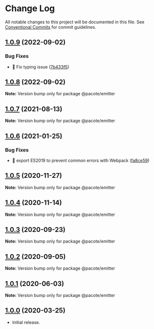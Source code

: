 # Change Log

All notable changes to this project will be documented in this file.
See [Conventional Commits](https://conventionalcommits.org) for commit guidelines.

## [1.0.9](https://github.com/PacoteJS/pacote/compare/@pacote/emitter@1.0.8...@pacote/emitter@1.0.9) (2022-09-02)


### Bug Fixes

* 🐛 Fix typing issue ([7b433f5](https://github.com/PacoteJS/pacote/commit/7b433f5a50bc9462f13db945e7a458af76eeadd2))





## [1.0.8](https://github.com/PacoteJS/pacote/compare/@pacote/emitter@1.0.7...@pacote/emitter@1.0.8) (2022-09-02)

**Note:** Version bump only for package @pacote/emitter





## [1.0.7](https://github.com/PacoteJS/pacote/compare/@pacote/emitter@1.0.6...@pacote/emitter@1.0.7) (2021-08-13)

**Note:** Version bump only for package @pacote/emitter





## [1.0.6](https://github.com/PacoteJS/pacote/compare/@pacote/emitter@1.0.5...@pacote/emitter@1.0.6) (2021-01-25)

### Bug Fixes

- 🐛 export ES2019 to prevent common errors with Webpack ([fa8ce59](https://github.com/PacoteJS/pacote/commit/fa8ce59f925e1c888f9727291612490b30dd5842))

## [1.0.5](https://github.com/PacoteJS/pacote/compare/@pacote/emitter@1.0.4...@pacote/emitter@1.0.5) (2020-11-27)

**Note:** Version bump only for package @pacote/emitter

## [1.0.4](https://github.com/PacoteJS/pacote/compare/@pacote/emitter@1.0.3...@pacote/emitter@1.0.4) (2020-11-14)

**Note:** Version bump only for package @pacote/emitter

## [1.0.3](https://github.com/PacoteJS/pacote/compare/@pacote/emitter@1.0.2...@pacote/emitter@1.0.3) (2020-09-23)

**Note:** Version bump only for package @pacote/emitter

## [1.0.2](https://github.com/PacoteJS/pacote/compare/@pacote/emitter@1.0.1...@pacote/emitter@1.0.2) (2020-09-05)

**Note:** Version bump only for package @pacote/emitter

## [1.0.1](https://github.com/PacoteJS/pacote/compare/@pacote/emitter@1.0.0...@pacote/emitter@1.0.1) (2020-06-03)

**Note:** Version bump only for package @pacote/emitter

## [1.0.0](https://github.com/PacoteJS/pacote/tree/@pacote/emitter/1.0.0) (2020-03-25)

- Initial release.
